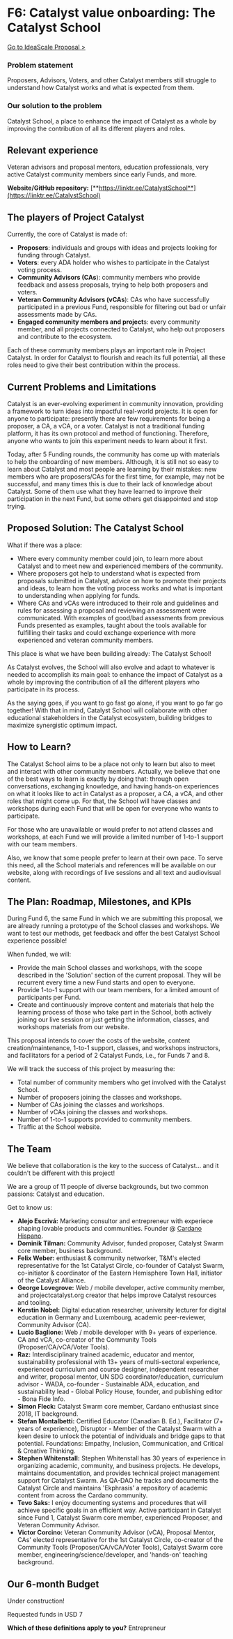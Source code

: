 # F6: Catalyst value onboarding: The Catalyst School

[Go to IdeaScale Proposal &gt;](https://cardano.ideascale.com/a/dtd/The-Catalyst-School/367842-48088/?ltclid=2f6486b7-13e4-4656-b119-3061417f079b)

### Problem statement

Proposers, Advisors, Voters, and other Catalyst members still struggle to understand how Catalyst works and what is expected from them.

### Our solution to the problem

Catalyst School, a place to enhance the impact of Catalyst as a whole by improving the contribution of all its different players and roles.

## Relevant experience

Veteran advisors and proposal mentors, education professionals, very active Catalyst community members since early Funds, and more.

**Website/GitHub repository:** [**https://linktr.ee/CatalystSchool**](https://linktr.ee/CatalystSchool)

## The players of Project Catalyst

Currently, the core of Catalyst is made of:

* **Proposers**: individuals and groups with ideas and projects looking for funding through Catalyst.
* **Voters**: every ADA holder who wishes to participate in the Catalyst voting process.
* **Community Advisors \(CAs**\): community members who provide feedback and assess proposals, trying to help both proposers and voters.
* **Veteran Community Advisors \(vCAs**\): CAs who have successfully participated in a previous Fund, responsible for filtering out bad or unfair assessments made by CAs.
* **Engaged community members and project**s: every community member, and all projects connected to Catalyst, who help out proposers and contribute to the ecosystem.

Each of these community members plays an important role in Project Catalyst. In order for Catalyst to flourish and reach its full potential, all these roles need to give their best contribution within the process.

## Current Problems and Limitations

Catalyst is an ever-evolving experiment in community innovation, providing a framework to turn ideas into impactful real-world projects. It is open for anyone to participate: presently there are few requirements for being a proposer, a CA, a vCA, or a voter. Catalyst is not a traditional funding platform, it has its own protocol and method of functioning. Therefore, anyone who wants to join this experiment needs to learn about it first.

Today, after 5 Funding rounds, the community has come up with materials to help the onboarding of new members. Although, it is still not so easy to learn about Catalyst and most people are learning by their mistakes: new members who are proposers/CAs for the first time, for example, may not be successful, and many times this is due to their lack of knowledge about Catalyst. Some of them use what they have learned to improve their participation in the next Fund, but some others get disappointed and stop trying.

## Proposed Solution: The Catalyst School

What if there was a place:

* Where every community member could join, to learn more about Catalyst and to meet new and experienced members of the community.
* Where proposers got help to understand what is expected from proposals submitted in Catalyst, advice on how to promote their projects and ideas, to learn how the voting process works and what is important to understanding when applying for funds.
* Where CAs and vCAs were introduced to their role and guidelines and rules for assessing a proposal and reviewing an assessment were communicated. With examples of good/bad assessments from previous Funds presented as examples, taught about the tools available for fulfilling their tasks and could exchange experience with more experienced and veteran community members.

This place is what we have been building already: The Catalyst School!

As Catalyst evolves, the School will also evolve and adapt to whatever is needed to accomplish its main goal: to enhance the impact of Catalyst as a whole by improving the contribution of all the different players who participate in its process.

As the saying goes, if you want to go fast go alone, if you want to go far go together! With that in mind, Catalyst School will collaborate with other educational stakeholders in the Catalyst ecosystem, building bridges to maximize synergistic optimum impact.

## How to Learn?

The Catalyst School aims to be a place not only to learn but also to meet and interact with other community members. Actually, we believe that one of the best ways to learn is exactly by doing that: through open conversations, exchanging knowledge, and having hands-on experiences on what it looks like to act in Catalyst as a proposer, a CA, a vCA, and other roles that might come up. For that, the School will have classes and workshops during each Fund that will be open for everyone who wants to participate.

For those who are unavailable or would prefer to not attend classes and workshops, at each Fund we will provide a limited number of 1-to-1 support with our team members.

Also, we know that some people prefer to learn at their own pace. To serve this need, all the School materials and references will be available on our website, along with recordings of live sessions and all text and audiovisual content.

## The Plan: Roadmap, Milestones, and KPIs

During Fund 6, the same Fund in which we are submitting this proposal, we are already running a prototype of the School classes and workshops. We want to test our methods, get feedback and offer the best Catalyst School experience possible!

When funded, we will:

* Provide the main School classes and workshops, with the scope described in the 'Solution' section of the current proposal. They will be recurrent every time a new Fund starts and open to everyone.
* Provide 1-to-1 support with our team members, for a limited amount of participants per Fund.
* Create and continuously improve content and materials that help the learning process of those who take part in the School, both actively joining our live session or just getting the information, classes, and workshops materials from our website.

This proposal intends to cover the costs of the website, content creation/maintenance, 1-to-1 support, classes, and workshops instructors, and facilitators for a period of 2 Catalyst Funds, i.e., for Funds 7 and 8.

We will track the success of this project by measuring the:

* Total number of community members who get involved with the Catalyst School.
* Number of proposers joining the classes and workshops.
* Number of CAs joining the classes and workshops.
* Number of vCAs joining the classes and workshops.
* Number of 1-to-1 supports provided to community members.
* Traffic at the School website.

## The Team

We believe that collaboration is the key to the success of Catalyst… and it couldn't be different with this project!

We are a group of 11 people of diverse backgrounds, but two common passions: Catalyst and education.

Get to know us:

* **Alejo Escrivá:** Marketing consultor and entrepreneur with experiece shaping lovable products and communities. Founder @ [Cardano Hispano](https://twitter.com/cardano_hispano).
* **Dominik Tilman:** Community Advisor, funded proposer, Catalyst Swarm core member, business background.
* **Felix Weber:** enthusiast & community networker, T&M's elected representative for the 1st Catalyst Circle, co-founder of Catalyst Swarm, co-initiator & coordinator of the Eastern Hemisphere Town Hall, initiator of the Catalyst Alliance.
* **George Lovegrove:** Web / mobile developer, active community member, and projectcatalyst.org creator that helps improve Catalyst resources and tooling.
* **Kerstin Nobel:** Digital education researcher, university lecturer for digital education in Germany and Luxembourg, academic peer-reviewer, Community Advisor \(CA\).
* **Lucio Baglione:** Web / mobile developer with 9+ years of experience. CA and vCA, co-creator of the Community Tools \(Proposer/CA/vCA/Voter Tools\).
* **Raz:** Interdisciplinary trained academic, educator and mentor, sustainability professional with 13+ years of multi-sectoral experience, experienced curriculum and course designer, independent researcher and writer, proposal mentor, UN SDG coordinator/education, curriculum advisor - WADA, co-founder - Sustainable ADA, education, and sustainability lead - Global Policy House, founder, and publishing editor - Bona Fide Info.
* **Simon Fleck:** Catalyst Swarm core member, Cardano enthusiast since 2018, IT background.
* **Stefan Montalbetti:** Certified Educator \(Canadian B. Ed.\), Facilitator \(7+ years of experience\), Disruptor - Member of the Catalyst Swarm with a keen desire to unlock the potential of individuals and bridge gaps to that potential. Foundations: Empathy, Inclusion, Communication, and Critical & Creative Thinking.
* **Stephen Whitenstall:** Stephen Whitenstall has 30 years of experience in organizing academic, community, and business projects. He develops, maintains documentation, and provides technical project management support for Catalyst Swarm. As QA-DAO he tracks and documents the Catalyst Circle and maintains 'Ekphrasis' a repository of academic content from across the Cardano community.
* **Tevo Saks:** I enjoy documenting systems and procedures that will achieve specific goals in an efficient way. Active participant in Catalyst since Fund 1, Catalyst Swarm core member, experienced Proposer, and Veteran Community Advisor.
* **Victor Corcino:** Veteran Community Advisor \(vCA\), Proposal Mentor, CAs' elected representative for the 1st Catalyst Circle, co-creator of the Community Tools \(Proposer/CA/vCA/Voter Tools\), Catalyst Swarm core member, engineering/science/developer, and 'hands-on' teaching background.

## Our 6-month Budget

Under construction!

Requested funds in USD 7

**Which of these definitions apply to you?** Entrepreneur

